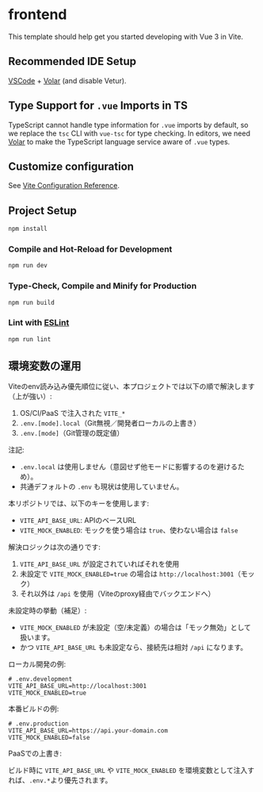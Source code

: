 # frontend

This template should help get you started developing with Vue 3 in Vite.

## Recommended IDE Setup

[VSCode](https://code.visualstudio.com/) + [Volar](https://marketplace.visualstudio.com/items?itemName=Vue.volar) (and disable Vetur).

## Type Support for `.vue` Imports in TS

TypeScript cannot handle type information for `.vue` imports by default, so we replace the `tsc` CLI with `vue-tsc` for type checking. In editors, we need [Volar](https://marketplace.visualstudio.com/items?itemName=Vue.volar) to make the TypeScript language service aware of `.vue` types.

## Customize configuration

See [Vite Configuration Reference](https://vite.dev/config/).

## Project Setup

```sh
npm install
```

### Compile and Hot-Reload for Development

```sh
npm run dev
```

### Type-Check, Compile and Minify for Production

```sh
npm run build
```

### Lint with [ESLint](https://eslint.org/)

```sh
npm run lint
```

## 環境変数の運用

Viteのenv読み込み優先順位に従い、本プロジェクトでは以下の順で解決します（上が強い）:

1. OS/CI/PaaS で注入された `VITE_*`
2. `.env.[mode].local`（Git無視／開発者ローカルの上書き）
3. `.env.[mode]`（Git管理の既定値）

注記:
- `.env.local` は使用しません（意図せず他モードに影響するのを避けるため）。
- 共通デフォルトの `.env` も現状は使用していません。

本リポジトリでは、以下のキーを使用します:

- `VITE_API_BASE_URL`: APIのベースURL
- `VITE_MOCK_ENABLED`: モックを使う場合は `true`、使わない場合は `false`

解決ロジックは次の通りです:

1. `VITE_API_BASE_URL` が設定されていればそれを使用
2. 未設定で `VITE_MOCK_ENABLED=true` の場合は `http://localhost:3001`（モック）
3. それ以外は `/api` を使用（Viteのproxy経由でバックエンドへ）

未設定時の挙動（補足）:
- `VITE_MOCK_ENABLED` が未設定（空/未定義）の場合は「モック無効」として扱います。
- かつ `VITE_API_BASE_URL` も未設定なら、接続先は相対 `/api` になります。

ローカル開発の例:

```dotenv
# .env.development
VITE_API_BASE_URL=http://localhost:3001
VITE_MOCK_ENABLED=true
```

本番ビルドの例:

```dotenv
# .env.production
VITE_API_BASE_URL=https://api.your-domain.com
VITE_MOCK_ENABLED=false
```

PaaSでの上書き:

ビルド時に `VITE_API_BASE_URL` や `VITE_MOCK_ENABLED` を環境変数として注入すれば、`.env.*`より優先されます。
